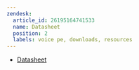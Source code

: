 ```yaml
---
zendesk:
  article_id: 26195164741533
  name: Datasheet
  position: 2
  labels: voice pe, downloads, resources
---
```


- [Datasheet](/static/docs/voice/home_assistant_voice_preview_edition_datasheet_v1_1.pdf)
